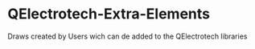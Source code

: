 # QElectrotech-Extra-Elements
Draws created by Users wich can de added to the QElectrotech libraries
